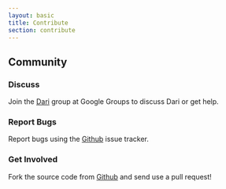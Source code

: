 ```yaml
---
layout: basic
title: Contribute
section: contribute
---
```


## Community

### Discuss

Join the [Dari](http://fillmein) group at Google Groups to discuss Dari or get help.

### Report Bugs

Report bugs using the [Github](http://github.com/psddev/dari/issues)
issue tracker.

### Get Involved

Fork the source code from [Github](http://github.com/psddev/dari) and
send use a pull request!
